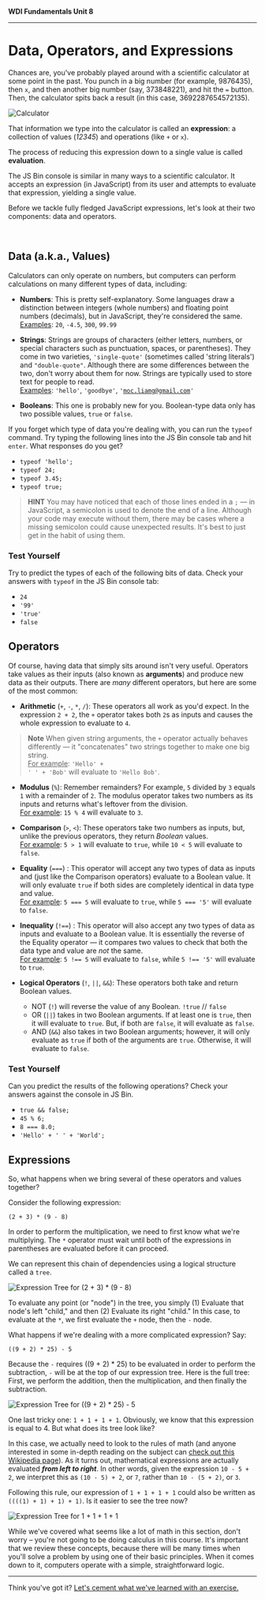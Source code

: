**WDI Fundamentals Unit 8**

---

# Data, Operators, and Expressions

Chances are, you've probably played around with a scientific calculator at some point in the past. You punch in a big number (for example, 9876435),
then `x`, and then another big number (say, 373848221), and hit the `=` button. Then, 
the calculator spits back a result (in this case, 3692287654572135).

![Calculator](../assets/chapter3/calculator.png)

That information we type into the calculator is called an **expression**: a
collection of values (*12345*) and operations (like `+` or `x`).

The process of reducing this expression down to a single value is called **evaluation**.

The JS Bin console is similar in many ways to a scientific calculator. It accepts an
expression (in JavaScript) from its user and attempts to evaluate that expression,
yielding a single value.

Before we tackle fully fledged JavaScript expressions, let's look at their
two components: data and operators.

<br>

## Data (a.k.a., Values)
Calculators can only operate on numbers, but computers can perform calculations
on many different types of data, including:

* **Numbers**: This is pretty self-explanatory. Some languages draw a distinction between integers (whole numbers) and floating point numbers (decimals), but in JavaScript, they're considered the same.<br>
<u>Examples</u>: `20`, `-4.5`, `300`, `99.99`

* **Strings**: Strings are groups of characters (either letters, numbers, or special characters such as punctuation, spaces, or parentheses). They come in two varieties, <code>'single-quote'</code> (sometimes called 'string literals') and <code>"double-quote"</code>. Although there are some differences between the two, don't worry about them for now. Strings are typically used to store text for people to read.<br><u>Examples</u>: <code>'hello'</code>, <code>'goodbye'</code>, <code>'moc.liamg@gmail.com'</code>

* **Booleans**: This one is probably new for you. Boolean-type data only has two
possible values, `true` or `false`.

If you forget which type of data you're dealing with, you can run the `typeof`
command. Try typing the following lines into the JS Bin console tab and hit `enter`. What responses do you get?

* <code>typeof 'hello';</code>
* <code>typeof 24;</code>
* <code>typeof 3.45;</code>
* <code>typeof true;</code>

> **HINT**  You may have noticed that each of those lines ended in a `;` — in
> JavaScript, a semicolon is used to denote the end of a line. Although your code
> may execute without them, there may be cases where a missing semicolon could cause
> unexpected results. It's best to just get in the habit of using them.

### Test Yourself
Try to predict the types of each of the following bits of data. Check your answers
with `typeof` in the JS Bin console tab:

* <code>24</code>
* <code>'99'</code>
* <code>'true'</code>
* <code>false</code>


## Operators
Of course, having data that simply sits around isn't very useful. Operators take
values as their inputs (also known as **arguments**) and produce new data as their outputs.
There are *many* different operators, but here are some of the most common:

* **Arithmetic** (`+`, `-`, `*`, `/`): These operators all work as you'd expect. In the expression `2 + 2`, the `+` operator takes both `2`s as inputs and causes the whole expression to evaluate to `4`.

>**Note** When given string arguments, the `+` operator actually behaves
differently — it "concatenates" two strings together to make one big string.
<br><u>For example</u>: <code>'Hello' + ' ' + 'Bob'</code> will evaluate to <code>'Hello Bob'</code>.

* **Modulus** (`%`): Remember remainders? For example, `5` divided by `3` equals `1` with a remainder of `2`. The modulus operator takes two numbers as its inputs and returns what's leftover from the division.
<br><u>For example</u>: `15 % 4` will evaluate to `3`.

* **Comparison** (<code>></code>, <code><</code>): These operators take two numbers as inputs, but, unlike the previous operators, they return *Boolean* values.
<br><u>For example</u>: <code>5 > 1</code> will evaluate to `true`, while <code>10 < 5</code> will evaluate to `false`.

* **Equality** (`===`) : This operator will accept any two types of data as inputs and (just like the Comparison operators) evaluate to a Boolean value. It will only evaluate `true` if both sides are completely identical in data type and value.
<br><u>For example</u>: <code>5 === 5</code> will evaluate to `true`, while <code>5 === '5'</code> will evaluate to `false`.

* **Inequality** (`!==`) : This operator will also accept any two types of data as inputs and evaluate to a Boolean value. It is essentially the reverse of the Equality operator — it compares two values to check that both the data type and value are *not* the same.
<br><u>For example</u>: <code>5 !== 5</code> will evaluate to `false`, while <code>5 !== '5'</code> will evaluate to `true`.

* **Logical Operators** (`!`, `||`, <code>&&</code>): These operators both take and return Boolean values.
    * NOT (`!`) will reverse the value of any Boolean.
        `!true` // `false`
    * OR  (`||`) takes in two Boolean arguments. If at least one is `true`, then it will evaluate to `true`. But, if both are `false`, it will evaluate as `false`.
    * AND (<code>&&</code>) also takes in two Boolean arguments; however, it will only evaluate as `true` if both of the arguments are `true`. Otherwise, it will evaluate to `false`.

### Test Yourself
Can you predict the results of the following operations? Check your answers against the console in JS Bin.
* <code>true && false;</code>
* <code>45 % 6;</code>
* <code>8 === 8.0;</code>
* <code>'Hello' + ' ' + 'World';</code>

## Expressions
So, what happens when we bring several of these operators and values together?

Consider the following expression:

`(2 + 3) * (9 - 8)`

In order to perform the multiplication, we need to first know what we're multiplying. The `*` operator must wait until both of the expressions in parentheses are evaluated before it can proceed.

We can represent this chain of dependencies using a logical structure called a `tree`.

![Expression Tree for (2 + 3) * (9 - 8)](../assets/chapter3/tree1.png)
<br>

To evaluate any point (or "node") in the tree, you simply (1) Evaluate that node's left "child," and then (2) Evaluate its right "child." In this case, to evaluate at the `*`, we first evaluate the `+` node, then the `-` node.

What happens if we're dealing with a more complicated expression? Say:

`((9 + 2) * 25) - 5`

Because the `-` requires ((9 + 2) * 25) to be evaluated in order to perform the subtraction, `-` will be at the top of our expression tree. Here is the full tree: First, we perform the addition, then the multiplication, and then finally the subtraction.

![Expression Tree for ((9 + 2) * 25) - 5](../assets/chapter3/tree2.png)
<br>

One last tricky one: `1 + 1 + 1 + 1`. Obviously, we know that this expression is equal to 4. But what does its tree look like?

In this case, we actually need to look to the rules of math (and anyone interested in some in-depth reading on the subject can [check out this Wikipedia page](http://en.wikipedia.org/wiki/Operator_associativity)). As it turns out, mathematical expressions are actually evaluated ***from left to right***. In other words, given the expression `10 - 5 + 2`, we interpret this as `(10 - 5) + 2`, or `7`, rather than `10 - (5 + 2)`, or `3`.

Following this rule, our expression of `1 + 1 + 1 + 1` could also be written as `((((1) + 1) + 1) + 1)`. Is it easier to see the tree now?

![Expression Tree for 1 + 1 + 1 + 1](../assets/chapter3/tree3.png)
<br>

While we've covered what seems like a lot of math in this section, don't worry – you're not going to be doing calculus in this course. It's important that we review these concepts, because there will be many times when you'll solve a problem by using one of their basic principles. When it comes down to it, computers operate with a simple, straightforward logic.

---

Think you've got it? [Let's cement what we've learned with an exercise.](05_exercise.md)
